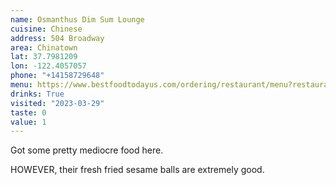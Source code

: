 ```yaml
---
name: Osmanthus Dim Sum Lounge
cuisine: Chinese
address: 504 Broadway
area: Chinatown
lat: 37.7981209
lon: -122.4057057
phone: "+14158729648"
menu: https://www.bestfoodtodayus.com/ordering/restaurant/menu?restaurant_uid=6922497f-86eb-4b75-94fe-f1d8bc3d059a
drinks: True
visited: "2023-03-29"
taste: 0
value: 1
---
```


Got some pretty mediocre food here. 

HOWEVER, their fresh fried sesame balls are extremely good.
